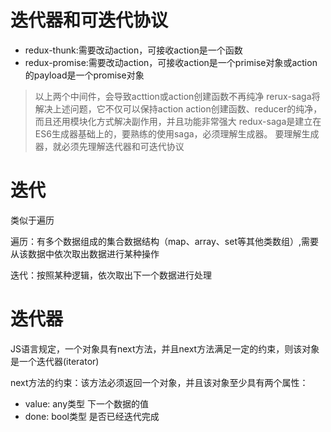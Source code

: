 # 迭代器和可迭代协议

- redux-thunk:需要改动action，可接收action是一个函数
- redux-promise:需要改动action，可接收action是一个primise对象或action的payload是一个promise对象

>以上两个中间件，会导致acttion或action创建函数不再纯净
>rerux-saga将解决上述问题，它不仅可以保持action action创建函数、reducer的纯净，而且还用模块化方式解决副作用，并且功能非常强大
> redux-saga是建立在ES6生成器基础上的，要熟练的使用saga，必须理解生成器。
>要理解生成器，就必须先理解迭代器和可迭代协议

# 迭代

类似于遍历

遍历：有多个数据组成的集合数据结构（map、array、set等其他类数组）,需要从该数据中依次取出数据进行某种操作 

迭代：按照某种逻辑，依次取出下一个数据进行处理

# 迭代器

JS语言规定，一个对象具有next方法，并且next方法满足一定的约束，则该对象是一个迭代器(iterator)

next方法的约束：该方法必须返回一个对象，并且该对象至少具有两个属性：

- value: any类型 下一个数据的值
-  done: bool类型 是否已经迭代完成
